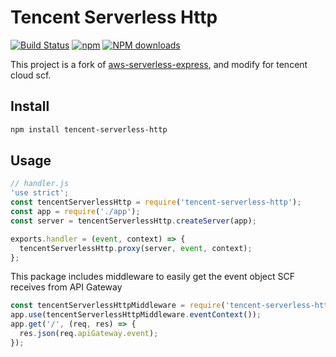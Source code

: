 # Tencent Serverless Http

[![Build Status](https://travis-ci.com/serverless-plus/tencent-serverless-http.svg?branch=master)](https://travis-ci.com/serverless-plus/tencent-serverless-http)
[![npm](https://img.shields.io/npm/v/%40slsplus%2Ftencent-serverless-http.svg)](http://www.npmtrends.com/%40slsplus%2Ftencent-serverless-http)
[![NPM downloads](https://img.shields.io/npm/dm/%40slsplus%2Ftencent-serverless-http.svg)](http://www.npmtrends.com/%40slsplus%2Ftencent-serverless-http)

This project is a fork of
[aws-serverless-express](https://github.com/awslabs/aws-serverless-express.git),
and modify for tencent cloud scf.

## Install

```bash
npm install tencent-serverless-http
```

## Usage

```js
// handler.js
'use strict';
const tencentServerlessHttp = require('tencent-serverless-http');
const app = require('./app');
const server = tencentServerlessHttp.createServer(app);

exports.handler = (event, context) => {
  tencentServerlessHttp.proxy(server, event, context);
};
```

This package includes middleware to easily get the event object SCF receives
from API Gateway

```js
const tencentServerlessHttpMiddleware = require('tencent-serverless-http/middleware');
app.use(tencentServerlessHttpMiddleware.eventContext());
app.get('/', (req, res) => {
  res.json(req.apiGateway.event);
});
```
